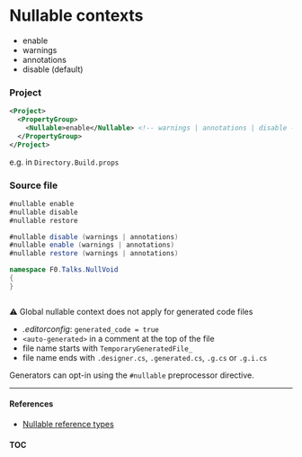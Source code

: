 # Nullable contexts

- enable
- warnings
- annotations
- disable (default)

### Project

```xml
<Project>
  <PropertyGroup>
    <Nullable>enable</Nullable> <!-- warnings | annotations | disable -->
  </PropertyGroup>
</Project>
```

e.g. in `Directory.Build.props`

### Source file

```cs
#nullable enable
#nullable disable
#nullable restore

#nullable disable (warnings | annotations)
#nullable enable (warnings | annotations)
#nullable restore (warnings | annotations)

namespace F0.Talks.NullVoid
{
}
```

```cs --project ./Snippets/Snippets.csproj --source-file ./Snippets/Code/NRT.cs --region NRT_Contexts
```

⚠️
Global nullable context does not apply for generated code files
- _.editorconfig_: `generated_code = true`
- `<auto-generated>` in a comment at the top of the file
- file name starts with `TemporaryGeneratedFile_`
- file name ends with `.designer.cs`, `.generated.cs`, `.g.cs` or `.g.i.cs`

Generators can opt-in using the `#nullable` preprocessor directive.

---
#### References
- [Nullable reference types](https://docs.microsoft.com/en-us/dotnet/csharp/nullable-references)

#### [TOC](./TOC.md)
